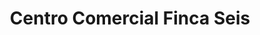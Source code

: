 ---
title: "Centro Comercial Finca Seis"
url: /horquetas/centro-comercial-finca-seis/
shop: centro comercial
---